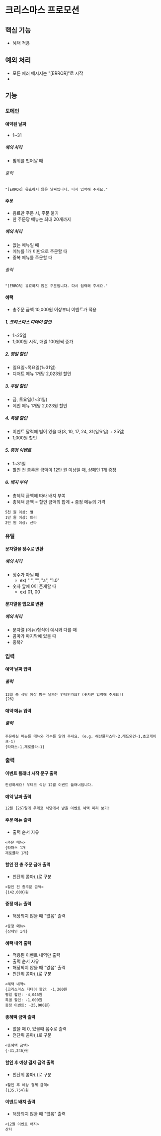 # 크리스마스 프로모션

## 핵심 기능
- 혜택 적용
## 예외 처리
- 모든 에러 메시지는 "[ERROR]"로 시작
- 
## 기능

### 도메인

#### 예약된 날짜
- 1~31
##### 예외 처리
- 범위를 벗어날 때
###### 출력
```
"[ERROR] 유효하지 않은 날짜입니다. 다시 입력해 주세요."
```

#### 주문
- 음료만 주문 시, 주문 불가
- 한 주문당 메뉴는 최대 20개까지
##### 예외 처리
- 없는 메뉴일 때
- 메뉴를 1개 미만으로 주문할 때
- 중복 메뉴를 주문할 때
###### 출력
```
"[ERROR] 유효하지 않은 주문입니다. 다시 입력해 주세요."
```
#### 혜택
- 총주문 금액 10,000원 이상부터 이벤트가 적용

##### 1. 크리스마스 디데이 할인
- 1~25일
- 1,000원 시작, 매일 100원씩 증가
##### 2. 평일 할인
- 일요일~목요일(1~31일)
- 디저트 메뉴 1개당 2,023원 할인
##### 3. 주말 할인
- 금, 토요일(1~31일)
- 메인 메뉴 1개당 2,023원 할인
##### 4. 특별 할인
- 이벤트 달력에 별이 있을 때(3, 10, 17, 24, 31(일요일) + 25일)
- 1,000원 할인
##### 5. 증정 이벤트
- 1~31일
- 할인 전 총주문 금액이 12만 원 이상일 때, 샴페인 1개 증정

##### 6. 배지 부여
- 총혜택 금액에 따라 배지 부여
- 총혜택 금액 = 할인 금액의 합계 + 증정 메뉴의 가격
```
5천 원 이상: 별
1만 원 이상: 트리
2만 원 이상: 산타
```

### 유틸

#### 문자열을 정수로 변환
##### 예외 처리
- 정수가 아닐 때
  - ex) " ", "", "a", "1.0"
- 숫자 앞에 0이 존재할 때
  - ex) 01, 00

#### 문자열을 맵으로 변환
##### 예외 처리
- 문자열 (메뉴)형식이 예시와 다를 때
- 콤마가 마지막에 있을 때
- 중복?

### 입력
#### 예약 날짜 입력
##### 출력
```
12월 중 식당 예상 방문 날짜는 언제인가요? (숫자만 입력해 주세요!)
{26}
```

#### 예약 메뉴 입력
##### 출력
```
주문하실 메뉴를 메뉴와 개수를 알려 주세요. (e.g. 해산물파스타-2,레드와인-1,초코케이크-1)
{타파스-1,제로콜라-1}
```

### 출력

#### 이벤트 플래너 시작 문구 출력
```
안녕하세요! 우테코 식당 12월 이벤트 플래너입니다.
```

#### 예약 날짜 출력
```
12월 {26}일에 우테코 식당에서 받을 이벤트 혜택 미리 보기!
```
#### 주문 메뉴 출력
- 출력 순서 자유
```
<주문 메뉴>
{타파스 1개
제로콜라 1개}
```

#### 할인 전 총 주문 금애 출력
- 천단위 콤마(,)로 구분
```
<할인 전 총주문 금액>
{142,000}원
```

#### 증정 메뉴 출력
- 해당되지 않을 때 "없음" 출력
```
<증정 메뉴>
{샴페인 1개}
```

#### 혜택 내역 출력
- 적용된 이벤트 내역만 출력
- 출력 순서 자유
- 해당되지 않을 때 "없음" 출력
- 천단위 콤마(,)로 구분
```
<혜택 내역>
{크리스마스 디데이 할인: -1,200원
평일 할인: -4,046원
특별 할인: -1,000원
증정 이벤트: -25,000원}
```

#### 총혜택 금액 출력
- 없을 때 0, 있을때 음수로 출력
- 천단위 콤마(,)로 구분
```
<총혜택 금액>
{-31,246}원
```

#### 할인 후 예상 결제 금액 출력
- 천단위 콤마(,)로 구분
```
<할인 후 예상 결제 금액>
{135,754}원
```
#### 이벤트 배지 출력
- 해당되지 않을 때 "없음" 출력
```
<12월 이벤트 배지>
산타
```